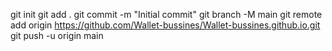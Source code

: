 git init
git add .
git commit -m "Initial commit"
git branch -M main
git remote add origin https://github.com/Wallet-bussines/Wallet-bussines.github.io.git
git push -u origin main
